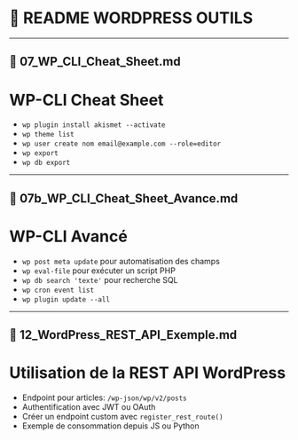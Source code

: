 # 📘 README WORDPRESS OUTILS



---

## 📄 07_WP_CLI_Cheat_Sheet.md

# WP-CLI Cheat Sheet

- `wp plugin install akismet --activate`
- `wp theme list`
- `wp user create nom email@example.com --role=editor`
- `wp export`
- `wp db export`


---

## 📄 07b_WP_CLI_Cheat_Sheet_Avance.md

# WP-CLI Avancé

- `wp post meta update` pour automatisation des champs
- `wp eval-file` pour exécuter un script PHP
- `wp db search 'texte'` pour recherche SQL
- `wp cron event list`
- `wp plugin update --all`


---

## 📄 12_WordPress_REST_API_Exemple.md

# Utilisation de la REST API WordPress

- Endpoint pour articles: `/wp-json/wp/v2/posts`
- Authentification avec JWT ou OAuth
- Créer un endpoint custom avec `register_rest_route()`
- Exemple de consommation depuis JS ou Python
